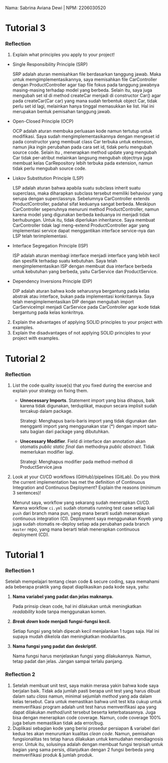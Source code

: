 Nama: Sabrina Aviana Dewi | NPM: 2206030520
# Tutorial 3
### Reflection
1. Explain what principles you apply to your project!
- Single Responsibility Principle (SRP)

    SRP adalah aturan memisahkan file berdasarkan tanggung jawab. Maka untuk memgimplementasikannya, saya memisahkan file CarController dengan ProductController agar tiap file fokus pada tanggung jawabnya masing-masing terhadap model yang berbeda. Selain itu, saya juga mengubah set id di method createCar menjadi di constructor Car() agar pada createCar(Car car) yang mana sudah terbentuk object Car, tidak perlu set id lagi, melainkan hanya tinggal memasukkan ke list. Hal ini merupakan bentuk pemisahan tanggung jawab.
- Open-Closed Principle (OCP)

    OCP adalah aturan membuka perluasan kode namun tertutup untuk modifikasi. Saya sudah mengimplementasikannya dengan mengeset id pada constructor yang membuat class Car terbuka untuk extension, namun jika ingin perubahan pada cara set id, tidak perlu mengubah source code. Selain itu , menerapkan method update yang mengubah Car tidak per-atribut melainkan langsung mengubah objectnya juga membuat kelas CarRepository lebih terbuka pada extension, namun tidak perlu mengubah source code.
- Liskov Substitution Principle (LSP)

    LSP adalah aturan bahwa apabila suatu subclass inherit suatu superclass, maka diharapkan subclass tersebut memiliki behaviour yang serupa dengan superclassnya. Sebelumnya CarController extends ProductController, padahal sifat keduanya sangat berbeda. Meskipun CarController sepenuhnya menuruni method ProductController, namun karena model yang digunakan berbeda keduanya ini menjadi tidak berhubungan. Untuk itu, tidak diperlukan inheritance. Saya membuat CarController tidak lagi meng-extend ProductController agar yang implementasi service dapat menggantikan interface service-nya dan LSP telah terimplementasi.
- Interface Segregation Principle (ISP)

    ISP adalah aturan membagi interface menjadi interface yang lebih kecil dan spesifik terhadap suatu kebutuhan. Saya telah mengimplementasikan ISP dengan membuat dua interface berbeda untuk kebutuhan yang berbeda, yaitu CarService dan ProductService.
- Dependency Inversions Principle (DIP)

    DIP adalah aturan bahwa kode seharusnya bergantung pada kelas abstrak atau interface, bukan pada implementasi konkritannya. Saya telah mengimplementasikan DIP dengan mengubah import CarServiceImpl menjadi CarService pada CarController agar kode tidak bergantung pada kelas konkritnya. 
2. Explain the advantages of applying SOLID principles to your project with examples. 
3. Explain the disadvantages of not applying SOLID principles to your project with examples.


# Tutorial 2
### Reflection
1. List the code quality issue(s) that you fixed during the exercise and explain your strategy on fixing them.

   - **Unnecessary Imports**. Statement import yang bisa dihapus, baik karena tidak digunakan, terduplikat, maupun secara implisit sudah tercakup dalam package.
   
      Strategi: Menghapus baris-baris import yang tidak digunakan dan mengganti import yang menggunakan star (*) dengan import satu-satu bagian dari package yang dibutuhkan.
   - **Unecessary Modifier**. Field di interface dan annotation akan otomatis *public static final* dan methodnya *public abstract*. Tidak memerlukan modifier lagi.

      Strategi: Menghapus modifier pada method-method di ProductService.java
2. Look at your CI/CD workflows (GitHub)/pipelines (GitLab). Do you think the current implementation has met the definition of Continuous Integration and Continuous Deployment? Explain the reasons (minimum 3 sentences)!
   
   Menurut saya, workflow yang sekarang sudah menerapkan CI/CD. Karena workflow `ci.yml` sudah otomatis running test case setiap kali `push` dari branch mana pun, yang mana berarti sudah menerapkan continuous integration (CI). Deployment saya menggunakan Koyeb yang juga sudah otomatis re-deploy setiap ada perubahan pada branch `master` repo, yang mana berarti telah menerapkan continuous deployment (CD).


# Tutorial 1
### Reflection 1
Setelah mempelajari tentang clean code & secure coding, saya memahami ada beberapa praktik yang dapat diaplikasikan pada kode saya, yaitu:
1. **Nama variabel yang padat dan jelas maknanya.** 

    Pada prinsip clean code, hal ini dilakukan untuk meningkatkan *readability* kode tanpa menggunakan komen.
2. ***Break down* kode menjadi fungsi-fungsi kecil.**

    Setiap fungsi yang telah dipecah kecil menjalankan 1 tugas saja. Hal ini supaya mudah dikelola dan meningkatkan modularitas.
3. **Nama fungsi yang padat dan deskriptif.**

    Nama fungsi harus menjelaskan fungsi yang dilakukannya. Namun, tetap padat dan jelas. Jangan sampai terlalu panjang.
### Reflection 2
1. Setelah membuat unit test, saya makin merasa yakin bahwa kode saya berjalan baik. Tidak ada jumlah pasti berapa unit test yang harus dibuat dalam satu *class*  namun, minimal sejumlah *method* yang ada dalam kelas tersebut. Cara untuk memastikan bahwa unit test kita cukup untuk memverifikasi program adalah unit test harus memverifikasi apa yang dapat dilakukan *method*/unit tersebut beserta keterbatasannya. Juga bisa dengan menerapkan code coverage. Namun, code coverage 100% juga belum memastikan tidak ada error/bug.
2. Duplikasi sebagian kode yang berisi prosedur persiapan & variabel dari kedua tes akan menurunkan kualitas *clean code*. Namun, pemisahan fungsionalitas tes tetap harus dilakukan untuk kemudahan mendiagnosis error. Untuk itu, solusinya adalah dengan membuat fungsi terpisah untuk bagian yang sama persis, dilanjutkan dengan 2 fungsi berbeda yang memverifikasi produk & jumlah produk.